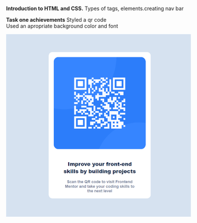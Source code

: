 **Introduction to HTML and CSS.**
Types of tags, elements.creating nav bar

**Task one achievements**
Styled a qr code<br>
Used an apropriate background color and font<br>

![Styled QR code](https://github.com/Kib3Gabriel/HTML-CSS/blob/main/task1/task1.PNG?raw=true)


